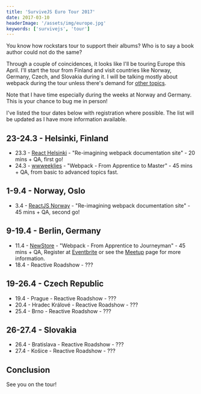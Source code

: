 ```yaml
---
title: 'SurviveJS Euro Tour 2017'
date: 2017-03-10
headerImage: '/assets/img/europe.jpg'
keywords: ['survivejs', 'tour']
---
```


You know how rockstars tour to support their albums? Who is to say a book author could not do the same?

Through a couple of coincidences, it looks like I'll be touring Europe this April. I'll start the tour from Finland and visit countries like Norway, Germany, Czech, and Slovakia during it. I will be talking mostly about webpack during the tour unless there's demand for [other topics](https://presentations.survivejs.com/).

Note that I have time especially during the weeks at Norway and Germany. This is your chance to bug me in person!

I've listed the tour dates below with registration where possible. The list will be updated as I have more information available.

## 23-24.3 - Helsinki, Finland

* 23.3 - [React Helsinki](https://meetabit.com/communities/react-helsinki) - "Re-imagining webpack documentation site" - 20 mins + QA, first go!
* 24.3 - [wwweeklies](http://wwweeklies.com/) - "Webpack - From Apprentice to Master" - 45 mins + QA, from basic to advanced topics fast.

## 1-9.4 - Norway, Oslo

* 3.4 - [ReactJS Norway](http://reactjs-norway.webflow.io/) - "Re-imagining webpack documentation site" - 45 mins + QA, second go!

## 9-19.4 - Berlin, Germany

* 11.4 - [NewStore](https://www.meetup.com/NewStore/) - "Webpack - From Apprentice to Journeyman" - 45 mins + QA, Register at [Eventbrite](https://www.eventbrite.de/e/webpack-from-apprentice-to-journeyman-with-juho-vepsalainen-tickets-32719397599) or see the [Meetup](https://www.meetup.com/NewStore/events/238314252/) page for more information.
* 18.4 - Reactive Roadshow - ???

## 19-26.4 - Czech Republic

* 19.4 - Prague - Reactive Roadshow - ???
* 20.4 - Hradec Králové - Reactive Roadshow - ???
* 25.4 - Brno - Reactive Roadshow - ???

## 26-27.4 - Slovakia

* 26.4 - Bratislava - Reactive Roadshow - ???
* 27.4 - Košice - Reactive Roadshow - ???

## Conclusion

See you on the tour!
